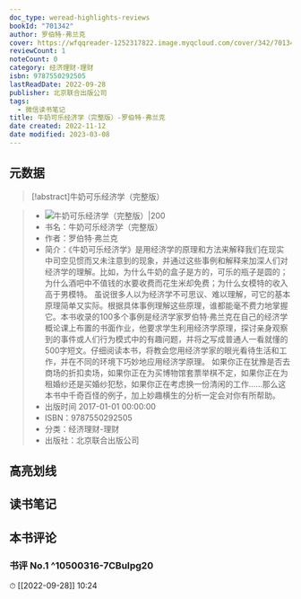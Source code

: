 ```yaml
---
doc_type: weread-highlights-reviews
bookId: "701342"
author: 罗伯特·弗兰克
cover: https://wfqqreader-1252317822.image.myqcloud.com/cover/342/701342/t7_701342.jpg
reviewCount: 1
noteCount: 0
category: 经济理财-理财
isbn: 9787550292505
lastReadDate: 2022-09-28
publisher: 北京联合出版公司
tags:
  - 微信读书笔记
title: 牛奶可乐经济学（完整版）-罗伯特·弗兰克
date created: 2022-11-12
date modified: 2023-03-08
---
```


## 元数据

>[!abstract]牛奶可乐经济学（完整版）

> - ![牛奶可乐经济学（完整版）|200](https://wfqqreader-1252317822.image.myqcloud.com/cover/342/701342/t7_701342.jpg)
> - 书名：牛奶可乐经济学（完整版）
> - 作者：罗伯特·弗兰克
> - 简介：《牛奶可乐经济学》是用经济学的原理和方法来解释我们在现实中司空见惯而又未注意到的现象，并通过这些事例和解释来加深人们对经济学的理解。比如，为什么牛奶的盒子是方的，可乐的瓶子是圆的；为什么酒吧中不值钱的水要收费而花生米却免费；为什么女模特的收入高于男模特。
虽说很多人以为经济学不可思议、难以理解，可它的基本原理简单又实际。根据具体事例理解这些原理，谁都能毫不费力地掌握它。本书收录的100多个事例是经济学家罗伯特·弗兰克在自己的经济学概论课上布置的书面作业，他要求学生利用经济学原理，探讨亲身观察到的事件或人们行为模式中的有趣问题，并将之写成普通人一看就懂的500字短文。仔细阅读本书，将教会您用经济学家的眼光看待生活和工作，并在不同的环境下巧妙地应用经济学原理。
如果你正在犹豫是否去商场的折扣卖场，如果你正在为买博物馆套票举棋不定，如果你正在为租婚纱还是买婚纱犯愁，如果你正在考虑换一份清闲的工作……那么这本书中千奇百怪的例子，加上妙趣横生的分析一定会对你有所帮助。
> - 出版时间 2017-01-01 00:00:00
> - ISBN：9787550292505
> - 分类：经济理财-理财
> - 出版社：北京联合出版公司

## 高亮划线

## 读书笔记

## 本书评论

### 书评 No.1 ^10500316-7CBuIpg20

⏱ [[2022-09-28]] 10:24
